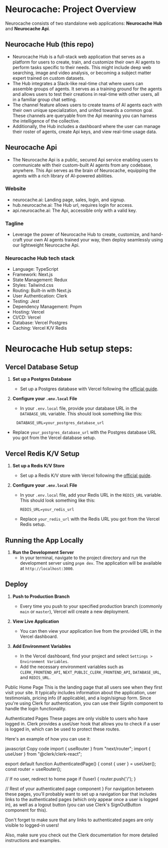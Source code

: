 # Neurocache: Project Overview
Neurocache consists of two standalone web applications: **Neurocache Hub** and **Neurocache Api**.

## Neurocache Hub (this repo)
- Neurocache Hub is a full-stack web application that serves as a platform for users to create, train, and customize their own AI agents to perform tasks specific to their needs. This might include deep web searching, image and video analysis, or becoming a subject matter expert trained on custom datasets.
- The Hub integrates a Slack-like real-time chat where users can assemble groups of agents. It serves as a training ground for the agents and allows users to test their creations in real-time with other users, all in a familiar group chat setting.
- The channel feature allows users to create teams of AI agents each with their own unique specialization, and united towards a common goal. These channels are queryable from the Api meaning you can harness the intelligence of the collective.
- Additionally, the Hub includes a dashboard where the user can manage their roster of agents, create Api keys, and view real-time usage data.

## Neurocache Api 
- The Neurocache Api is a public, secured Api service enabling users to communicate with their custom-built AI agents from any codebase, anywhere. This Api serves as the brain of Neurocache, equipping the agents with a rich library of AI-powered abilities.

### Website
- neurocache.ai: Landing page, sales, login, and signup.
- hub.neurocache.ai: The Hub url, requires login for access.
- api.neurocache.ai: The Api, accessible only with a valid key.

### Tagline
- Leverage the power of Neurocache Hub to create, customize, and hand-craft your own AI agents trained your way, then deploy seamlessly using our lightweight Neurocache Api.

### Neurocache Hub tech stack
- Language: TypeScript
- Framework: Next.js
- State Management: Redux
- Styles: Tailwind.css
- Routing: Built-in with Next.js
- User Authentication: Clerk
- Testing: Jest
- Dependency Management: Pnpm
- Hosting: Vercel
- CI/CD: Vercel
- Database: Vercel Postgres
- Caching: Vercel K/V Redis

# Neurocache Hub setup steps:
## Vercel Database Setup
1. **Set up a Postgres Database**
   - Set up a Postgres database with Vercel following the [official guide](https://vercel.com/integrations/postgres).

2. **Configure your `.env.local` File**
   - In your `.env.local` file, provide your database URL in the `DATABASE_URL` variable. This should look something like this:
```shell
     DATABASE_URL=your_postgres_database_url
```
   - Replace `your_postgres_database_url` with the Postgres database URL you got from the Vercel database setup.

## Vercel Redis K/V Setup
1. **Set up a Redis K/V Store**
   - Set up a Redis K/V store with Vercel following the [official guide](https://vercel.com/docs/solutions/databases#redis).

2. **Configure your `.env.local` File**
   - In your `.env.local` file, add your Redis URL in the `REDIS_URL` variable. This should look something like this:
     ```
     REDIS_URL=your_redis_url
     ```
   - Replace `your_redis_url` with the Redis URL you got from the Vercel Redis setup.

## Running the App Locally
1. **Run the Development Server**
   - In your terminal, navigate to the project directory and run the development server using `pnpm dev`. The application will be available at `http://localhost:3000`.

## Deploy
1. **Push to Production Branch**
   - Every time you push to your specified production branch (commonly `main` or `master`), Vercel will create a new deployment.

2. **View Live Application**
   - You can then view your application live from the provided URL in the Vercel dashboard.

3. **Add Environment Variables**
   - In the Vercel dashboard, find your project and select `Settings > Environment Variables`.
   - Add the necessary environment variables such as `CLERK_FRONTEND_API`, `NEXT_PUBLIC_CLERK_FRONTEND_API`, `DATABASE_URL`, and `REDIS_URL`.





Public Home Page
This is the landing page that all users see when they first visit your site. It typically includes information about the application, user testimonials, pricing info (if applicable), and a login/signup form. Since you're using Clerk for authentication, you can use their SignIn component to handle the login functionality.

Authenticated Pages
These pages are only visible to users who have logged in. Clerk provides a useUser hook that allows you to check if a user is logged in, which can be used to protect these routes.

Here's an example of how you can use it:

javascript
Copy code
import { useRouter } from "next/router";
import { useUser } from "@clerk/clerk-react";

export default function AuthenticatedPage() {
  const { user } = useUser();
  const router = useRouter();

  // If no user, redirect to home page
  if (!user) {
    router.push('/');
  }

  // Rest of your authenticated page component
}
For navigation between these pages, you'll probably want to set up a navigation bar that includes links to the authenticated pages (which only appear once a user is logged in), as well as a logout button (you can use Clerk's SignOutButton component for this).

Don't forget to make sure that any links to authenticated pages are only visible to logged-in users!

Also, make sure you check out the Clerk documentation for more detailed instructions and examples.